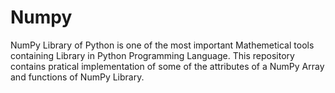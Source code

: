 # Numpy
NumPy Library of Python is one of the most important Mathemetical tools containing Library in Python Programming Language. This repository contains pratical implementation of some of the attributes of a NumPy Array and functions of NumPy Library.
